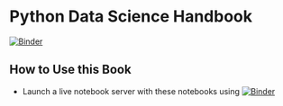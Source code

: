 # Python Data Science Handbook

[![Binder](https://mybinder.org/badge_logo.svg)](https://mybinder.org/v2/gh/smorrow1/python_intro/master)


## How to Use this Book

- Launch a live notebook server with these notebooks using [![Binder](https://mybinder.org/badge.svg)](https://mybinder.org/v2/gh/smorrow1/python_intro/master?2FIndex.ipynb)
